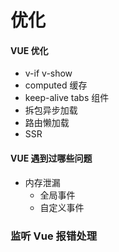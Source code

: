 # 优化

#### VUE 优化

- v-if v-show
- computed 缓存
- keep-alive tabs 组件
- 拆包异步加载
- 路由懒加载
- SSR

#### VUE 遇到过哪些问题

- 内存泄漏
  - 全局事件
  - 自定义事件

### 监听 Vue 报错处理
